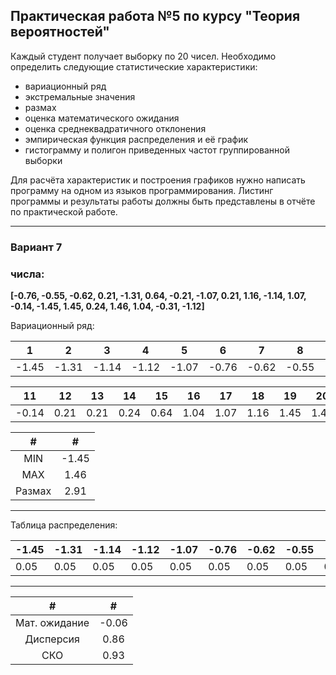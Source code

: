 ## **Практическая работа №5 по курсу "Теория вероятностей"**

Каждый студент получает выборку по 20 чисел. Необходимо определить следующие 
статистические характеристики:
* вариационный ряд
* экстремальные значения
* размах
* оценка математического ожидания
* оценка среднеквадратичного отклонения
* эмпирическая функция распределения и её график
* гистограмму и полигон приведенных частот группированной
выборки
  
Для расчёта характеристик и построения графиков нужно написать программу на
одном из языков программирования. Листинг программы и результаты работы должны 
быть представлены в отчёте по практической работе.

---
### **Вариант 7**


### числа: 
**[-0.76, -0.55, -0.62, 0.21, -1.31, 0.64, -0.21, -1.07, 0.21, 1.16, -1.14, 1.07, -0.14, -1.45, 1.45, 0.24, 1.46, 1.04, -0.31, -1.12]**

Вариационный ряд:


|1 | 2 | 3 | 4 | 5 | 6 | 7 | 8 | 9 | 10 |
|---| --- | --- | --- | --- | --- | --- | --- | --- | --- |
|-1.45 | -1.31 | -1.14 | -1.12 | -1.07 | -0.76 | -0.62 | -0.55 | -0.31 | -0.21 |

|11 | 12 | 13 | 14 | 15 | 16 | 17 | 18 | 19 | 20 |
|---| --- | --- | --- | --- | --- | --- | --- | --- | --- |
|-0.14 | 0.21 | 0.21 |0.24 |  0.64 |  1.04 |  1.07 |  1.16 |  1.45 |  1.46 |

|#|#|
|:---:|:---:|
|MIN|-1.45|
|MAX|1.46|
|Размах|2.91|
------- ------- ------- ------- ------- ------- ------- ------- ------- ------- ------- ------- ------- ------- ------- ------- ------- ------- -------
Таблица распределения:

|-1.45 | -1.31 | -1.14 | -1.12 | -1.07 | -0.76 | -0.62 | -0.55 | -0.31 | -0.21 | -0.14 |  0.21 |  0.24 |  0.64 |  1.04 |  1.07 |  1.16 |  1.45 |  1.46 |
|-------|-------|-------|-------|-------|-------|-------|-------|-------|-------|-------|-------|-------|-------|-------|-------|-------|-------|-------|
| 0.05 |  0.05 |  0.05 |  0.05 |  0.05 |  0.05 |  0.05 |  0.05 |  0.05 |  0.05 |  0.05 |   0.1 |  0.05 |  0.05 |  0.05 |  0.05 |  0.05 |  0.05 |  0.05 |
------- ------- ------- ------- ------- ------- ------- ------- ------- ------- ------- ------- ------- ------- ------- ------- ------- ------- -------

|#|#|
|:---:|:---:|
|Мат. ожидание|-0.06|
|Дисперсия|0.86
|СКО|0.93|